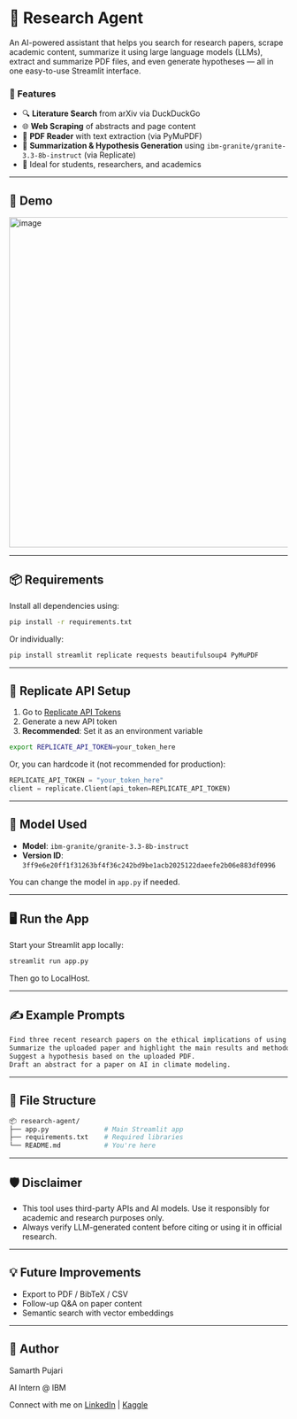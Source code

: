 # 🧠 Research Agent

An AI-powered assistant that helps you search for research papers, scrape academic content, summarize it using large language models (LLMs), extract and summarize PDF files, and even generate hypotheses — all in one easy-to-use Streamlit interface.

### 🚀 Features

* 🔍 **Literature Search** from arXiv via DuckDuckGo
* 🌐 **Web Scraping** of abstracts and page content
* 📄 **PDF Reader** with text extraction (via PyMuPDF)
* 🤖 **Summarization & Hypothesis Generation** using `ibm-granite/granite-3.3-8b-instruct` (via Replicate)
* 🧪 Ideal for students, researchers, and academics

---

## 📸 Demo

<img width="1365" height="597" alt="image" src="https://github.com/user-attachments/assets/4a119d6c-97d0-4ec9-b5df-e55dbf8e0bd8" />

---

## 📦 Requirements

Install all dependencies using:

```bash
pip install -r requirements.txt
```

Or individually:

```bash
pip install streamlit replicate requests beautifulsoup4 PyMuPDF
```

---

## 🔑 Replicate API Setup

1. Go to [Replicate API Tokens](https://replicate.com/account/api-tokens)
2. Generate a new API token
3. **Recommended**: Set it as an environment variable

```bash
export REPLICATE_API_TOKEN=your_token_here
```

Or, you can hardcode it (not recommended for production):

```python
REPLICATE_API_TOKEN = "your_token_here"
client = replicate.Client(api_token=REPLICATE_API_TOKEN)
```

---

## 🧠 Model Used

* **Model**: `ibm-granite/granite-3.3-8b-instruct`
* **Version ID**: `3ff9e6e20ff1f31263bf4f36c242bd9be1acb2025122daeefe2b06e883df0996`

You can change the model in `app.py` if needed.

---

## 🖥️ Run the App

Start your Streamlit app locally:

```bash
streamlit run app.py
```

Then go to LocalHost.

---

## ✍️ Example Prompts

```txt
Find three recent research papers on the ethical implications of using CRISPR technology in humans.
Summarize the uploaded paper and highlight the main results and methodology.
Suggest a hypothesis based on the uploaded PDF.
Draft an abstract for a paper on AI in climate modeling.
```

---

## 📁 File Structure

```bash
📦 research-agent/
├── app.py              # Main Streamlit app
├── requirements.txt    # Required libraries
└── README.md           # You're here
```

---

## 🛡️ Disclaimer

* This tool uses third-party APIs and AI models. Use it responsibly for academic and research purposes only.
* Always verify LLM-generated content before citing or using it in official research.

---

## 💡 Future Improvements

* Export to PDF / BibTeX / CSV
* Follow-up Q\&A on paper content
* Semantic search with vector embeddings

---

## 👤 Author

Samarth Pujari

AI Intern @ IBM

Connect with me on [LinkedIn](www.linkedin.com/in/samarth-pujari-328a1326a) | [Kaggle](https://www.kaggle.com/samarthpujari)
